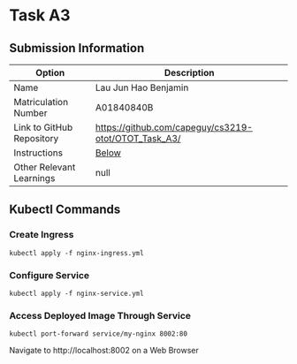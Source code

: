 # Task A3
## Submission Information

| Option | Description |
| ------ | ----------- |
| Name   | Lau Jun Hao Benjamin |
| Matriculation Number | A01840840B |
| Link to GitHub Repository | https://github.com/capeguy/cs3219-otot/OTOT_Task_A3/ |
| Instructions | [Below](#foo) |
| Other Relevant Learnings | null |

## Kubectl Commands
### Create Ingress

    kubectl apply -f nginx-ingress.yml
    
### Configure Service

    kubectl apply -f nginx-service.yml
    
### Access Deployed Image Through Service

    kubectl port-forward service/my-nginx 8002:80
    
Navigate to http://localhost:8002 on a Web Browser